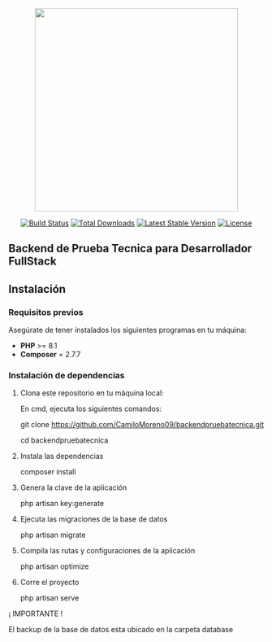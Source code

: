 <p align="center"><a href="https://laravel.com" target="_blank"><img src="https://raw.githubusercontent.com/laravel/art/master/logo-lockup/5%20SVG/2%20CMYK/1%20Full%20Color/laravel-logolockup-cmyk-red.svg" width="400"></a></p>

<p align="center">
<a href="https://travis-ci.org/laravel/framework"><img src="https://travis-ci.org/laravel/framework.svg" alt="Build Status"></a>
<a href="https://packagist.org/packages/laravel/framework"><img src="https://img.shields.io/packagist/dt/laravel/framework" alt="Total Downloads"></a>
<a href="https://packagist.org/packages/laravel/framework"><img src="https://img.shields.io/packagist/v/laravel/framework" alt="Latest Stable Version"></a>
<a href="https://packagist.org/packages/laravel/framework"><img src="https://img.shields.io/packagist/l/laravel/framework" alt="License"></a>
</p>

## Backend de Prueba Tecnica para Desarrollador FullStack

## Instalación

### Requisitos previos

Asegúrate de tener instalados los siguientes programas en tu máquina:

- **PHP** >= 8.1
- **Composer** = 2.7.7

### Instalación de dependencias

1. Clona este repositorio en tu máquina local:

   En cmd, ejecuta los siguientes comandos:

   git clone https://github.com/CamiloMoreno09/backendpruebatecnica.git

   cd backendpruebatecnica

2. Instala las dependencias
   
   composer install

4. Genera la clave de la aplicación
   
   php artisan key:generate

6. Ejecuta las migraciones de la base de datos
   
   php artisan migrate

7. Compila las rutas y configuraciones de la aplicación

   php artisan optimize

9. Corre el proyecto
   
   php artisan serve

  ¡ IMPORTANTE !

   El backup de la base de datos esta ubicado en la carpeta database
